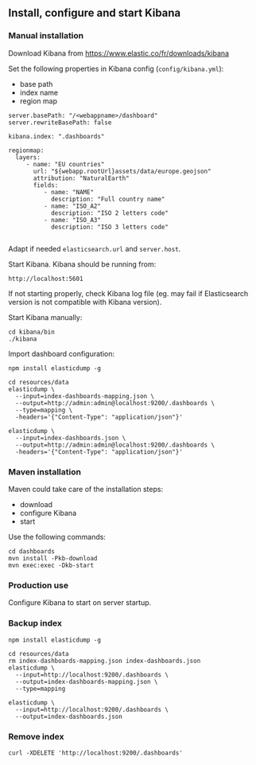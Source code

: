 ## Install, configure and start Kibana

### Manual installation

Download Kibana from https://www.elastic.co/fr/downloads/kibana

Set the following properties in Kibana config (```config/kibana.yml```):
* base path 
* index name
* region map


```
server.basePath: "/<webappname>/dashboard"
server.rewriteBasePath: false

kibana.index: ".dashboards"

regionmap:
  layers:
     - name: "EU countries"
       url: "${webapp.rootUrl}assets/data/europe.geojson"
       attribution: "NaturalEarth"
       fields:
          - name: "NAME"
            description: "Full country name"
          - name: "ISO_A2"
            description: "ISO 2 letters code"
          - name: "ISO_A3"
            description: "ISO 3 letters code"
            
```

Adapt if needed ```elasticsearch.url``` and ```server.host```.

Start Kibana. Kibana should be running from:

```
http://localhost:5601

```

If not starting properly, check Kibana log file (eg. may fail if Elasticsearch version
is not compatible with Kibana version).


Start Kibana manually:

```
cd kibana/bin
./kibana
```

Import dashboard configuration:

```
npm install elasticdump -g

cd resources/data
elasticdump \
  --input=index-dashboards-mapping.json \
  --output=http://admin:admin@localhost:9200/.dashboards \
  --type=mapping \
  -headers='{"Content-Type": "application/json"}'

elasticdump \
  --input=index-dashboards.json \
  --output=http://admin:admin@localhost:9200/.dashboards \
  -headers='{"Content-Type": "application/json"}' 

```


### Maven installation

Maven could take care of the installation steps:
* download
* configure Kibana
* start

Use the following commands:

```
cd dashboards
mvn install -Pkb-download
mvn exec:exec -Dkb-start
```

### Production use

Configure Kibana to start on server startup.


### Backup index

```
npm install elasticdump -g

cd resources/data
rm index-dashboards-mapping.json index-dashboards.json
elasticdump \
  --input=http://localhost:9200/.dashboards \
  --output=index-dashboards-mapping.json \
  --type=mapping

elasticdump \
  --input=http://localhost:9200/.dashboards \
  --output=index-dashboards.json  
```


### Remove index

```
curl -XDELETE 'http://localhost:9200/.dashboards'
```
